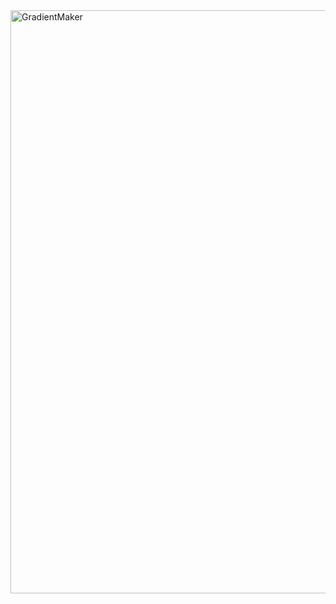 <img width="933" alt="GradientMaker" src="https://github.com/OG93-COM/10ReactProjects/assets/132763749/3c5a8d2f-50ab-489e-9918-67110487a836">

